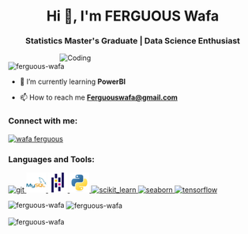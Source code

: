 <h1 align="center">Hi 👋, I'm FERGUOUS Wafa</h1>
<h3 align="center">Statistics Master's Graduate | Data Science Enthusiast</h3>

<img align="right" alt="Coding" width="400" src="https://miro.medium.com/v2/resize:fit:1200/0*dI-o8H3i0w66SpK7.gif">
<p align="left"> <img src="https://komarev.com/ghpvc/?username=ferguous-wafa&label=Profile%20views&color=0e75b6&style=flat" alt="ferguous-wafa" /> </p>

- 🌱 I’m currently learning **PowerBI**

- 📫 How to reach me **Ferguouswafa@gmail.com**

<h3 align="left">Connect with me:</h3>
<p align="left">
<a href="[https://linkedin.com/in/wafa ferguous](https://dz.linkedin.com/in/wafa-ferguous-3086492a2)" target="blank"><img align="center" src="https://raw.githubusercontent.com/rahuldkjain/github-profile-readme-generator/master/src/images/icons/Social/linked-in-alt.svg" alt="wafa ferguous" height="30" width="40" /></a>
</p>

<h3 align="left">Languages and Tools:</h3>
<p align="left"> <a href="https://git-scm.com/" target="_blank" rel="noreferrer"> <img src="https://www.vectorlogo.zone/logos/git-scm/git-scm-icon.svg" alt="git" width="40" height="40"/> </a> <a href="https://www.mysql.com/" target="_blank" rel="noreferrer"> <img src="https://raw.githubusercontent.com/devicons/devicon/master/icons/mysql/mysql-original-wordmark.svg" alt="mysql" width="40" height="40"/> </a> <a href="https://pandas.pydata.org/" target="_blank" rel="noreferrer"> <img src="https://raw.githubusercontent.com/devicons/devicon/2ae2a900d2f041da66e950e4d48052658d850630/icons/pandas/pandas-original.svg" alt="pandas" width="40" height="40"/> </a> <a href="https://www.python.org" target="_blank" rel="noreferrer"> <img src="https://raw.githubusercontent.com/devicons/devicon/master/icons/python/python-original.svg" alt="python" width="40" height="40"/> </a> <a href="https://scikit-learn.org/" target="_blank" rel="noreferrer"> <img src="https://upload.wikimedia.org/wikipedia/commons/0/05/Scikit_learn_logo_small.svg" alt="scikit_learn" width="40" height="40"/> </a> <a href="https://seaborn.pydata.org/" target="_blank" rel="noreferrer"> <img src="https://seaborn.pydata.org/_images/logo-mark-lightbg.svg" alt="seaborn" width="40" height="40"/> </a> <a href="https://www.tensorflow.org" target="_blank" rel="noreferrer"> <img src="https://www.vectorlogo.zone/logos/tensorflow/tensorflow-icon.svg" alt="tensorflow" width="40" height="40"/> </a> </p>

<p><img align="left" src="https://github-readme-stats.vercel.app/api/top-langs?username=ferguous-wafa&show_icons=true&locale=en&layout=compact" alt="ferguous-wafa" /></p>

<p>&nbsp;<img align="center" src="https://github-readme-stats.vercel.app/api?username=ferguous-wafa&show_icons=true&locale=en" alt="ferguous-wafa" /></p>

<p><img align="center" src="https://github-readme-streak-stats.herokuapp.com/?user=ferguous-wafa&" alt="ferguous-wafa" /></p>
